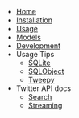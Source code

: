 - [Home](/#twitterverse)
- [Installation](installation.md)
- [Usage](usage.md)
- [Models](models.md)
- [Development](development.md)
- Usage Tips
    * [SQLite](usage_tips/sqlite.md)
    * [SQLObject](usage_tips/sqlobject.md)
    * [Tweepy](usage_tips/tweepy.md)
- Twitter API docs
    * [Search](twitter_api_docs/search.md)
    * [Streaming](twitter_api_docs/streaming.md)
